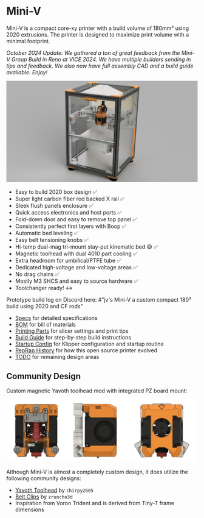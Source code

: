 # Mini-V

Mini-V is a compact core-xy printer with a build volume of 180mm³ using 2020 extrusions. The printer is designed to maximize print volume with a minimal footprint.

_October 2024 Update: We gathered a ton of great feedback from the Mini-V Group Build in Reno at VICE 2024. We have multiple builders sending in tips and feedback. We also now have full assembly CAD and a build guide available. Enjoy!_

<p align="center">
  <img width="1000" src="images/Mini-V_Render.png">
</p>

- Easy to build 2020 box design ✅
- Super light carbon fiber rod backed X rail ✅
- Sleek flush panels enclosure ✅
- Quick access electronics and host ports ✅
- Fold-down door and easy to remove top panel ✅
- Consistently perfect first layers with Boop ✅
- Automatic bed leveling ✅
- Easy belt tensioning knobs ✅
- Hi-temp dual-mag tri-mount stay-put kinematic bed 😅 ✅
- Magnetic toolhead with dual 4010 part cooling ✅
- Extra headroom for umbilical/PTFE tube ✅
- Dedicated high-voltage and low-voltage areas ✅
- No drag chains ✅
- Mostly M3 SHCS and easy to source hardware ✅
- Toolchanger ready! ↔️

Prototype build log on Discord here: #"jv's Mini-V a custom compact 180³ build using 2020 and CF rods"

- [Specs](./docs/Specs.md) for detailed specifications
- [BOM](./docs/BOM.md) for bill of materials
- [Printing Parts](./docs/PrintingParts.md) for slicer settings and print tips
- [Build Guide](./docs/BuildGuide.md) for step-by-step build instructions
- [Startup Config](./docs/StartupConfig.md) for Klipper configuration and startup routine
- [RepRap History](./docs/RepRapHistory.md) for how this open source printer evolved
- [TODO](./docs/TODO.md) for remaining design areas

## Community Design

Custom magnetic Yavoth toolhead mod with integrated PZ board mount:

<p align="center">
  <img width="1000" src="images/Magnetic_toolhead.png">
</p>

Although Mini-V is almost a completely custom design, it does utilize the following community designs:

- [Yavoth Toolhead](https://github.com/chirpy2605/voron) by `chirpy2605`
- [Belt Clips](https://github.com/zruncho3d/vampire_bat) by `zruncho3d`
- Inspiration from Voron Trident and is derived from Tiny-T frame dimensions
